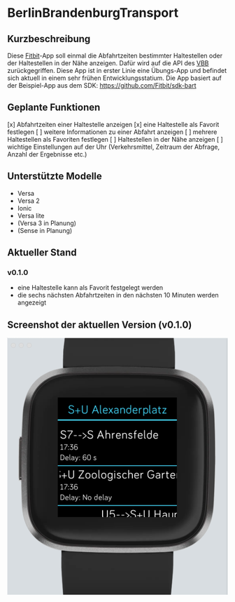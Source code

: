 # BerlinBrandenburgTransport
## Kurzbeschreibung
Diese [Fitbit](https://www.fitbit.com)-App soll einmal die Abfahrtzeiten bestimmter Haltestellen oder der Haltestellen in der Nähe anzeigen.
Dafür wird auf die API des [VBB](https://www.vbb.de) zurückgegriffen.
Diese App ist in erster Linie eine Übungs-App und befindet sich aktuell in einem sehr frühen Entwicklungsstatium.
Die App basiert auf der Beispiel-App aus dem SDK: https://github.com/Fitbit/sdk-bart

## Geplante Funktionen
[x] Abfahrtzeiten einer Haltestelle anzeigen
[x] eine Haltestelle als Favorit festlegen
[ ] weitere Informationen zu einer Abfahrt anzeigen
[ ] mehrere Haltestellen als Favoriten festlegen
[ ] Haltestellen in der Nähe anzeigen
[ ] wichtige Einstellungen auf der Uhr (Verkehrsmittel, Zeitraum der Abfrage, Anzahl der Ergebnisse etc.)

## Unterstützte Modelle
- Versa
- Versa 2
- Ionic
- Versa lite
- (Versa 3 in Planung)
- (Sense in Planung)

## Aktueller Stand
### v0.1.0
- eine Haltestelle kann als Favorit festgelegt werden
- die sechs nächsten Abfahrtzeiten in den nächsten 10 Minuten werden angezeigt

## Screenshot der aktuellen Version (v0.1.0)
![Screenshot v0.1.0](Screenshots/BBT_0.1.0.png)
